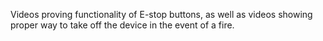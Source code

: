 Videos proving functionality of E-stop buttons, as well as videos showing proper way to take off the device in the event of a fire.
